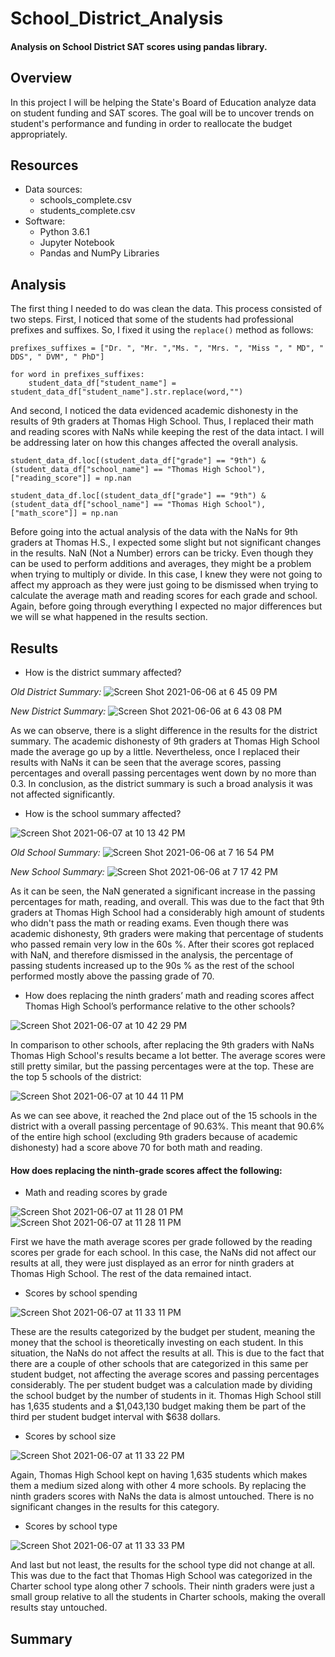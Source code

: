 # School_District_Analysis
#### Analysis on School District SAT scores using pandas library. 

## Overview 

In this project I will be helping the State's Board of Education analyze data on student funding and SAT scores. The goal will be to uncover trends on student's performance and funding in order to reallocate the budget appropriately. 

## Resources
- Data sources:
  - schools_complete.csv
  - students_complete.csv
- Software:
  - Python 3.6.1
  - Jupyter Notebook
  - Pandas and NumPy Libraries

## Analysis

The first thing I needed to do was clean the data. This process consisted of two steps. First, I noticed that some of the students had professional prefixes and suffixes. So, I fixed it using the `replace()` method as follows:

```
prefixes_suffixes = ["Dr. ", "Mr. ","Ms. ", "Mrs. ", "Miss ", " MD", " DDS", " DVM", " PhD"]

for word in prefixes_suffixes:
    student_data_df["student_name"] = student_data_df["student_name"].str.replace(word,"")
```

And second, I noticed the data evidenced academic dishonesty in the results of 9th graders at Thomas High School. Thus, I replaced their math and reading scores with NaNs while keeping the rest of the data intact. I will be addressing later on how this changes affected the overall analysis. 

```
student_data_df.loc[(student_data_df["grade"] == "9th") & (student_data_df["school_name"] == "Thomas High School"),["reading_score"]] = np.nan

student_data_df.loc[(student_data_df["grade"] == "9th") & (student_data_df["school_name"] == "Thomas High School"),["math_score"]] = np.nan
```

Before going into the actual analysis of the data with the NaNs for 9th graders at Thomas H.S., I expected some slight but not significant changes in the results. NaN (Not a Number) errors can be tricky. Even though they can be used to perform additions and averages, they might be a problem when trying to multiply or divide. In this case, I knew they were not going to affect my approach as they were just going to be dismissed when trying to calculate the average math and reading scores for each grade and school. Again, before going through everything I expected no major differences but we will se what happened in the results section. 

## Results

- How is the district summary affected?

*Old District Summary:*
![Screen Shot 2021-06-06 at 6 45 09 PM](https://user-images.githubusercontent.com/83378141/120942511-62199e80-c6f7-11eb-9449-9b4cda443db9.png)

*New District Summary:*
![Screen Shot 2021-06-06 at 6 43 08 PM](https://user-images.githubusercontent.com/83378141/120942472-27b00180-c6f7-11eb-81a3-908381092b00.png)

As we can observe, there is a slight difference in the results for the district summary. The academic dishonesty of 9th graders at Thomas High School made the average go up by a little. Nevertheless, once I replaced their results with NaNs it can be seen that the average scores, passing percentages and overall passing percentages went down by no more than 0.3. In conclusion, as the district summary is such a broad analysis it was not affected significantly. 

- How is the school summary affected? 

![Screen Shot 2021-06-07 at 10 13 42 PM](https://user-images.githubusercontent.com/83378141/121111986-c6af2900-c7dd-11eb-80a8-cb71dd79d3e9.png)

*Old School Summary:*
![Screen Shot 2021-06-06 at 7 16 54 PM](https://user-images.githubusercontent.com/83378141/120943334-41a01300-c6fc-11eb-8090-23d3cdfd5cf8.png)

*New School Summary:*
![Screen Shot 2021-06-06 at 7 17 42 PM](https://user-images.githubusercontent.com/83378141/120943341-449b0380-c6fc-11eb-8ed6-5dbd61a39725.png)

As it can be seen, the NaN generated a significant increase in the passing percentages for math, reading, and overall. This was due to the fact that 9th graders at Thomas High School had a considerably high amount of students who didn't pass the math or reading exams. Even though there was academic dishonesty, 9th graders were making that percentage of students who passed remain very low in the 60s %. After their scores got replaced with NaN, and therefore dismissed in the analysis, the percentage of passing students increased up to the 90s % as the rest of the school performed mostly above the passing grade of 70. 

- How does replacing the ninth graders’ math and reading scores affect Thomas High School’s performance relative to the other schools?

![Screen Shot 2021-06-07 at 10 42 29 PM](https://user-images.githubusercontent.com/83378141/121114472-bdc05680-c7e1-11eb-8900-e7078791e5dc.png)

In comparison to other schools, after replacing the 9th graders with NaNs Thomas High School's results became a lot better. The average scores were still pretty similar, but the passing percentages were at the top. These are the top 5 schools of the district:

![Screen Shot 2021-06-07 at 10 44 11 PM](https://user-images.githubusercontent.com/83378141/121114578-f102e580-c7e1-11eb-82e3-8028ac7de509.png)

As we can see above, it reached the 2nd place out of the 15 schools in the district with a overall passing percentage of 90.63%. This meant that 90.6% of the entire high school (excluding 9th graders because of academic dishonesty) had a score above 70 for both math and reading. 

#### How does replacing the ninth-grade scores affect the following:
  - Math and reading scores by grade

![Screen Shot 2021-06-07 at 11 28 01 PM](https://user-images.githubusercontent.com/83378141/121118599-20b4ec00-c7e8-11eb-8789-0b37b119357f.png)
![Screen Shot 2021-06-07 at 11 28 11 PM](https://user-images.githubusercontent.com/83378141/121118606-23afdc80-c7e8-11eb-8fb4-7a66f0f850c8.png)

First we have the math average scores per grade followed by the reading scores per grade for each school. In this case, the NaNs did not affect our results at all, they were just displayed as an error for ninth graders at Thomas High School. The rest of the data remained intact. 

  - Scores by school spending

![Screen Shot 2021-06-07 at 11 33 11 PM](https://user-images.githubusercontent.com/83378141/121119005-d8e29480-c7e8-11eb-9043-1537982d8cf6.png)

These are the results categorized by the budget per student, meaning the money that the school is theoretically investing on each student. In this situation, the NaNs do not affect the results at all. This is due to the fact that there are a couple of other schools that are categorized in this same per student budget, not affecting the average scores and passing percentages considerably. The per student budget was a calculation made by dividing the school budget by the number of students in it. Thomas High School still has 1,635 students and a $1,043,130 budget making them be part of the third per student budget interval with $638 dollars. 

  - Scores by school size

![Screen Shot 2021-06-07 at 11 33 22 PM](https://user-images.githubusercontent.com/83378141/121120386-7343d780-c7eb-11eb-8269-1f03239ce7af.png)

Again, Thomas High School kept on having 1,635 students which makes them a medium sized along with other 4 more schools. By replacing the ninth graders scores with NaNs the data is almost untouched. There is no significant changes in the results for this category.

  - Scores by school type

![Screen Shot 2021-06-07 at 11 33 33 PM](https://user-images.githubusercontent.com/83378141/121121699-13026500-c7ee-11eb-8b96-10b4bf73c7d7.png)

And last but not least, the results for the school type did not change at all. This was due to the fact that Thomas High School was categorized in the Charter school type along other 7 schools. Their ninth graders were just a small group relative to all the students in Charter schools, making the overall results stay untouched. 

## Summary






